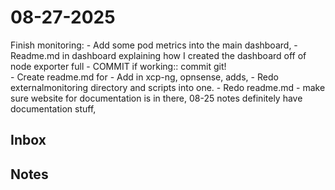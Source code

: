 # 08-27-2025
Finish monitoring:
	- Add some pod metrics into the main dashboard, 
	- Readme.md in dashboard explaining how I created the dashboard off of node exporter full
	- COMMIT if working::  commit git!  
	- Create readme.md for 
	- Add in xcp-ng, opnsense, adds, 
	- Redo externalmonitoring directory and scripts into one.
	- Redo readme.md - make sure website for documentation is in there, 08-25 notes definitely have documentation stuff, 

## Inbox


## Notes

